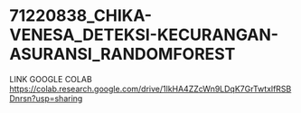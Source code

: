 # 71220838_CHIKA-VENESA_DETEKSI-KECURANGAN-ASURANSI_RANDOMFOREST

LINK GOOGLE COLAB
https://colab.research.google.com/drive/1lkHA4ZZcWn9LDqK7GrTwtxlfRSBDnrsn?usp=sharing
